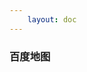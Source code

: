```yaml
---
    layout: doc
---
```


### 百度地图
<div id="container"></div>

<script setup lang='ts'>
    import { onMounted, onUnmounted } from 'vue';
    import { BMapConfig } from '../../../configs/map/maps';

    let bmap: any = null;
    let centerLng: number = 116.397428;
    let centerLat: number = 39.90923;

    window.initMap = () => {

        // 初始化地图
        bmap = new BMapGL.Map('container');

        // 设置中心点经纬度
        const center: BMapGL.Point = new BMapGL.Point( centerLng, centerLat );
        bmap.centerAndZoom( center, 12 );

        // 添加比例尺控件
        const scale: BMapGL.ScaleControl = new BMapGL.ScaleControl();
        bmap.addControl( scale );

        // 添加缩放控件
        const zoom: BMapGL.ZoomControl = new BMapGL.ZoomControl();
        bmap.addControl( zoom );

        // 添加定位控件
        const location: BMapGL.LocationControl = new BMapGL.LocationControl();
        bmap.addControl( location );
    }

    const loadScript = () => {
        const script = document.createElement('script');
        script.type = 'text/javascript';
        script.src = `https://api.map.baidu.com/api?v=1.0&type=webgl&ak=${ BMapConfig.key }&callback=initMap`;
        document.body.appendChild( script );
    }

    onMounted(() => {
        loadScript();
    })

    onUnmounted(() => {
        
    })

</script>

<style scoped>
    #container {
        width: 100%;
        height: 600px;
        margin: 30px auto 0;
    }
</style>